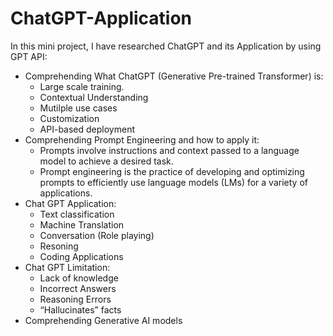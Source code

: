 # ChatGPT-Application
In this mini project, I have researched ChatGPT and its Application by using GPT API:
- Comprehending What ChatGPT (Generative Pre-trained Transformer) is:
  + Large scale training.
  + Contextual Understanding
  + Mutilple use cases
  + Customization
  + API-based deployment
- Comprehending Prompt Engineering and how to apply it:
  + Prompts involve instructions and context passed to a language model to achieve a
desired task.
  + Prompt engineering is the practice of developing and optimizing prompts to
efficiently use language models (LMs) for a variety of applications.
- Chat GPT Application:
  + Text classification
  + Machine Translation
  + Conversation (Role playing)
  + Resoning
  + Coding Applications
- Chat GPT Limitation:
  + Lack of knowledge
  + Incorrect Answers
  + Reasoning Errors
  + “Hallucinates” facts
- Comprehending Generative AI models 
